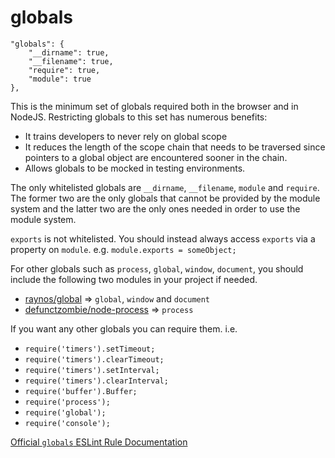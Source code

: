 # globals

    "globals": {
        "__dirname": true,
        "__filename": true,
        "require": true,
        "module": true
    },

This is the minimum set of globals required both in the browser and in NodeJS.
Restricting globals to this set has numerous benefits:
 - It trains developers to never rely on global scope
 - It reduces the length of the scope chain that needs to be traversed since
   pointers to a global object are encountered sooner in the chain.
 - Allows globals to be mocked in testing environments.

The only whitelisted globals are `__dirname`, `__filename`, `module` and
`require`. The former two are the only globals that cannot be provided by
the module system and the latter two are the only ones needed in order to
use the module system.

`exports` is not whitelisted. You should instead always access `exports` via a
property on `module`. e.g. `module.exports = someObject;`

For other globals such as `process`, `global`, `window`, `document`, you should
include the following two modules in your project if needed.

* [raynos/global][raynos-global] => `global`, `window` and `document`
* [defunctzombie/node-process][defunctzombie-node-process] => `process`

If you want any other globals you can require them. i.e.

* `require('timers').setTimeout;`
* `require('timers').clearTimeout;`
* `require('timers').setInterval;`
* `require('timers').clearInterval;`
* `require('buffer').Buffer;`
* `require('process');`
* `require('global');`
* `require('console');`

[Official `globals` ESLint Rule Documentation][globals-docs]

[globals-docs]: http://eslint.org/docs/configuring/
[raynos-global]: https://github.com/Raynos/global
[defunctzombie-node-process]: https://github.com/defunctzombie/node-process
